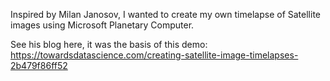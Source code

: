Inspired by Milan Janosov, I wanted to create my own timelapse of Satellite images using Microsoft Planetary Computer. 

See his blog here, it was the basis of this demo: https://towardsdatascience.com/creating-satellite-image-timelapses-2b479f86ff52